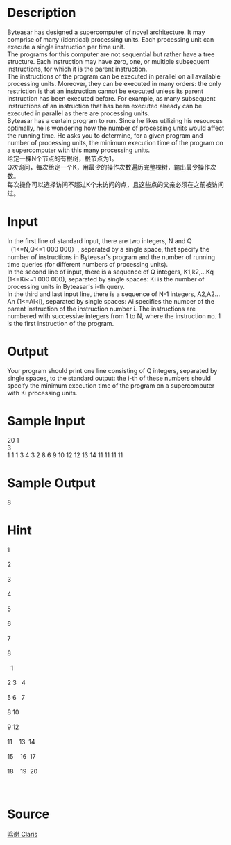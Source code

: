 
# Description

<div class="content"><div>Byteasar has designed a supercomputer of novel architecture. It may comprise of many (identical) processing units. Each processing unit can execute a single instruction per time unit.</div>
<div>The programs for this computer are not sequential but rather have a tree structure. Each instruction may have zero, one, or multiple subsequent instructions, for which it is the parent instruction.</div>
<div>The instructions of the program can be executed in parallel on all available processing units. Moreover, they can be executed in many orders: the only restriction is that an instruction cannot be executed unless its parent instruction has been executed before. For example, as many subsequent instructions of an instruction that has been executed already can be executed in parallel as there are processing units.</div>
<div>Byteasar has a certain program to run. Since he likes utilizing his resources optimally, he is wondering how the number of processing units would affect the running time. He asks you to determine, for a given program and number of processing units, the minimum execution time of the program on a supercomputer with this many processing units.</div>
<div></div>
<div>
<div>给定一棵N个节点的有根树，根节点为1。</div>
<div>Q次询问，每次给定一个K，用最少的操作次数遍历完整棵树，输出最少操作次数。</div>
<div>每次操作可以选择访问不超过K个未访问的点，且这些点的父亲必须在之前被访问过。</div>
</div>
<p></p></div>

# Input

<div class="content"><div>In the first line of standard input, there are two integers, N and Q （1&lt;=N,Q&lt;=1 000 000）, separated by a single space, that specify the number of instructions in Byteasar&#39;s program and the number of running time queries (for different numbers of processing units).</div>
<div>In the second line of input, there is a sequence of Q integers, K1,k2,…Kq (1&lt;=Ki&lt;=1 000 000), separated by single spaces: Ki is the number of processing units in Byteasar&#39;s i-th query.</div>
<div>In the third and last input line, there is a sequence of N-1 integers, A2,A2…An (1&lt;=Ai&lt;i), separated by single spaces: Ai specifies the number of the parent instruction of the instruction number i. The instructions are numbered with successive integers from 1 to N, where the instruction no. 1 is the first instruction of the program.</div>
<p></p></div>

# Output

<div class="content"><div>
<div>Your program should print one line consisting of Q integers, separated by single spaces, to the standard output: the i-th of these numbers should specify the minimum execution time of the program on a supercomputer with Ki processing units.</div>
</div>
<p></p></div>

# Sample Input

<div class="content"><span class="sampledata">20 1<br/>
3<br/>
1 1 1 3 4 3 2 8 6 9 10 12 12 13 14 11 11 11 11<br/>
</span></div>

# Sample Output

<div class="content"><span class="sampledata">8</span></div>

# Hint

<div class="content"><p></p><div>1</div><br/>
<div>2</div><br/>
<div>3</div><br/>
<div>4</div><br/>
<div>5</div><br/>
<div>6</div><br/>
<div>7</div><br/>
<div>8</div><br/>
<div><span class="Apple-tab-span" style="white-space:pre">	</span>1<span class="Apple-tab-span" style="white-space:pre">	</span> <span class="Apple-tab-span" style="white-space:pre">	</span> </div><br/>
<div>2<span class="Apple-tab-span" style="white-space:pre">	</span>3<span class="Apple-tab-span" style="white-space:pre">	</span>4</div><br/>
<div>5<span class="Apple-tab-span" style="white-space:pre">	</span>6<span class="Apple-tab-span" style="white-space:pre">	</span>7</div><br/>
<div>8<span class="Apple-tab-span" style="white-space:pre">	</span>10<span class="Apple-tab-span" style="white-space:pre">	</span> </div><br/>
<div>9<span class="Apple-tab-span" style="white-space:pre">	</span>12<span class="Apple-tab-span" style="white-space:pre">	</span> </div><br/>
<div>11<span class="Apple-tab-span" style="white-space:pre">	</span>13<span class="Apple-tab-span" style="white-space:pre">	</span>14</div><br/>
<div>15<span class="Apple-tab-span" style="white-space:pre">	</span>16<span class="Apple-tab-span" style="white-space:pre">	</span>17</div><br/>
<div>18<span class="Apple-tab-span" style="white-space:pre">	</span>19<span class="Apple-tab-span" style="white-space:pre">	</span>20</div><br/>
<div></div><br/>
<p></p><p></p></div>

# Source

<div class="content"><p><a href="problemset.php?search=鸣谢 Claris">鸣谢 Claris</a></p></div>

